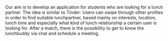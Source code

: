 Our aim is to develop an application for students who are looking for a lunch partner.
The idea is similar to Tinder: Users can swipe through other profiles in order to find suitable lunchpartner, based mainly on interests, location, lunch time and especially what kind of lunch relationship a certain user is looking for.
After a match, there is the possibility to get to know the lunchbuddy via chat and schedule a meeting.
